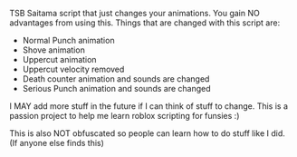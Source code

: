 TSB Saitama script that just changes your animations. You gain NO advantages from using this. Things that are changed with this script are:

- Normal Punch animation
- Shove animation
- Uppercut animation
- Uppercut velocity removed
- Death counter animation and sounds are changed
- Serious Punch animation and sounds are changed

I MAY add more stuff in the future if I can think of stuff to change. This is a passion project to help me learn roblox scripting for funsies :)

This is also NOT obfuscated so people can learn how to do stuff like I did. (If anyone else finds this)
